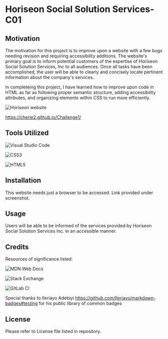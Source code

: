 # Horiseon Social Solution Services-C01

## Motivation
The motivation for this project is to improve upon a website with a few bugs needing revision and requiring accessibility additions. The website's primary goal is to inform potential customers of the expertise of Horiseon Social Solution Services, Inc to all audiences. Once all tasks have been accomplished, the user will be able to clearly and concisely locate pertinent information about the company's services.

In completeing this project, I have learned how to improve upon code in HTML as far as following proper semantic structure, adding accessibility attributes, and organizing elements within CSS to run more efficiently.

![Horiseon website](./Assets/images/_C__Users_cwalk_bootcamp_First-day_index.html.png)

https://cherie2.github.io/Challenge1/

## Tools Utilized

![Visual Studio Code](https://img.shields.io/badge/Visual%20Studio%20Code-0078d7.svg?style=for-the-badge&logo=visual-studio-code&logoColor=white)

![CSS3](https://img.shields.io/badge/css3-%231572B6.svg?style=for-the-badge&logo=css3&logoColor=white)

![HTML5](https://img.shields.io/badge/html5-%23E34F26.svg?style=for-the-badge&logo=html5&logoColor=white)

## Installation

This website needs just a browser to be accessed. Link provided under screenshot.

## Usage

Users will be able to be informed of the services provided by Horiseon Social Solution Services Inc. in an accessible manner.

## Credits
Resources of significance listed:

![MDN Web Docs](https://img.shields.io/badge/MDN_Web_Docs-black?style=for-the-badge&logo=mdnwebdocs&logoColor=white)

![Stack Exchange](https://img.shields.io/badge/StackExchange-%23ffffff.svg?style=for-the-badge&logo=StackExchange&logoColor=white)

![GitLab CI](https://img.shields.io/badge/gitlab%20ci-%23181717.svg?style=for-the-badge&logo=gitlab&logoColor=white)

Special thanks to Ileriayo Adebiyi https://github.com/Ileriayo/markdown-badges#testing for his public library of common badges

## License
Please refer to License file listed in repository.
